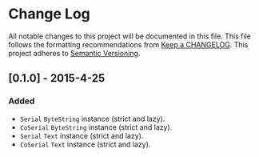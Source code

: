 # Change Log
All notable changes to this project will be documented in this file. This file
follows the formatting recommendations from [Keep a
CHANGELOG](http://keepachangelog.com/). This project adheres to [Semantic
Versioning](http://semver.org/).

## [0.1.0] - 2015-4-25
### Added
- `Serial` `ByteString` instance (strict and lazy).
- `CoSerial` `ByteString` instance (strict and lazy).
- `Serial` `Text` instance (strict and lazy).
- `CoSerial` `Text` instance (strict and lazy).

[0.1]: https://github.com/plutonbrb/nero/compare/a2c3f720...v0.1.0
